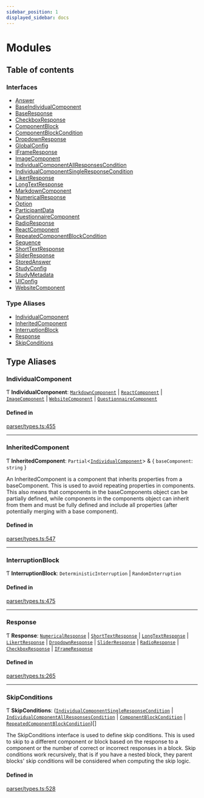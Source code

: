 ```yaml
---
sidebar_position: 1
displayed_sidebar: docs
---
```


# Modules

## Table of contents

### Interfaces

- [Answer](interfaces/Answer.md)
- [BaseIndividualComponent](interfaces/BaseIndividualComponent.md)
- [BaseResponse](interfaces/BaseResponse.md)
- [CheckboxResponse](interfaces/CheckboxResponse.md)
- [ComponentBlock](interfaces/ComponentBlock.md)
- [ComponentBlockCondition](interfaces/ComponentBlockCondition.md)
- [DropdownResponse](interfaces/DropdownResponse.md)
- [GlobalConfig](interfaces/GlobalConfig.md)
- [IFrameResponse](interfaces/IFrameResponse.md)
- [ImageComponent](interfaces/ImageComponent.md)
- [IndividualComponentAllResponsesCondition](interfaces/IndividualComponentAllResponsesCondition.md)
- [IndividualComponentSingleResponseCondition](interfaces/IndividualComponentSingleResponseCondition.md)
- [LikertResponse](interfaces/LikertResponse.md)
- [LongTextResponse](interfaces/LongTextResponse.md)
- [MarkdownComponent](interfaces/MarkdownComponent.md)
- [NumericalResponse](interfaces/NumericalResponse.md)
- [Option](interfaces/Option.md)
- [ParticipantData](interfaces/ParticipantData.md)
- [QuestionnaireComponent](interfaces/QuestionnaireComponent.md)
- [RadioResponse](interfaces/RadioResponse.md)
- [ReactComponent](interfaces/ReactComponent.md)
- [RepeatedComponentBlockCondition](interfaces/RepeatedComponentBlockCondition.md)
- [Sequence](interfaces/Sequence.md)
- [ShortTextResponse](interfaces/ShortTextResponse.md)
- [SliderResponse](interfaces/SliderResponse.md)
- [StoredAnswer](interfaces/StoredAnswer.md)
- [StudyConfig](interfaces/StudyConfig.md)
- [StudyMetadata](interfaces/StudyMetadata.md)
- [UIConfig](interfaces/UIConfig.md)
- [WebsiteComponent](interfaces/WebsiteComponent.md)

### Type Aliases

- [IndividualComponent](modules.md#individualcomponent)
- [InheritedComponent](modules.md#inheritedcomponent)
- [InterruptionBlock](modules.md#interruptionblock)
- [Response](modules.md#response)
- [SkipConditions](modules.md#skipconditions)

## Type Aliases

### IndividualComponent

Ƭ **IndividualComponent**: [`MarkdownComponent`](interfaces/MarkdownComponent.md) \| [`ReactComponent`](interfaces/ReactComponent.md) \| [`ImageComponent`](interfaces/ImageComponent.md) \| [`WebsiteComponent`](interfaces/WebsiteComponent.md) \| [`QuestionnaireComponent`](interfaces/QuestionnaireComponent.md)

#### Defined in

[parser/types.ts:455](https://github.com/revisit-studies/study/blob/bdd28e8/src/parser/types.ts#L455)

___

### InheritedComponent

Ƭ **InheritedComponent**: `Partial`\<[`IndividualComponent`](modules.md#individualcomponent)\> & \{ `baseComponent`: `string`  }

An InheritedComponent is a component that inherits properties from a baseComponent. This is used to avoid repeating properties in components. This also means that components in the baseComponents object can be partially defined, while components in the components object can inherit from them and must be fully defined and include all properties (after potentially merging with a base component).

#### Defined in

[parser/types.ts:547](https://github.com/revisit-studies/study/blob/bdd28e8/src/parser/types.ts#L547)

___

### InterruptionBlock

Ƭ **InterruptionBlock**: `DeterministicInterruption` \| `RandomInterruption`

#### Defined in

[parser/types.ts:475](https://github.com/revisit-studies/study/blob/bdd28e8/src/parser/types.ts#L475)

___

### Response

Ƭ **Response**: [`NumericalResponse`](interfaces/NumericalResponse.md) \| [`ShortTextResponse`](interfaces/ShortTextResponse.md) \| [`LongTextResponse`](interfaces/LongTextResponse.md) \| [`LikertResponse`](interfaces/LikertResponse.md) \| [`DropdownResponse`](interfaces/DropdownResponse.md) \| [`SliderResponse`](interfaces/SliderResponse.md) \| [`RadioResponse`](interfaces/RadioResponse.md) \| [`CheckboxResponse`](interfaces/CheckboxResponse.md) \| [`IFrameResponse`](interfaces/IFrameResponse.md)

#### Defined in

[parser/types.ts:265](https://github.com/revisit-studies/study/blob/bdd28e8/src/parser/types.ts#L265)

___

### SkipConditions

Ƭ **SkipConditions**: ([`IndividualComponentSingleResponseCondition`](interfaces/IndividualComponentSingleResponseCondition.md) \| [`IndividualComponentAllResponsesCondition`](interfaces/IndividualComponentAllResponsesCondition.md) \| [`ComponentBlockCondition`](interfaces/ComponentBlockCondition.md) \| [`RepeatedComponentBlockCondition`](interfaces/RepeatedComponentBlockCondition.md))[]

The SkipConditions interface is used to define skip conditions. This is used to skip to a different component or block based on the response to a component or the number of correct or incorrect responses in a block. Skip conditions work recursively, that is if you have a nested block, they parent blocks' skip conditions will be considered when computing the skip logic.

#### Defined in

[parser/types.ts:528](https://github.com/revisit-studies/study/blob/bdd28e8/src/parser/types.ts#L528)
